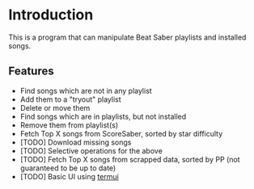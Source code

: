 # Introduction

This is a program that can manipulate Beat Saber playlists and installed songs.

## Features

- Find songs which are not in any playlist
- Add them to a "tryout" playlist
- Delete or move them
- Find songs which are in playlists, but not installed
- Remove them from playlist(s)
- Fetch Top X songs from ScoreSaber, sorted by star difficulty
- [TODO] Download missing songs
- [TODO] Selective operations for the above
- [TODO] Fetch Top X songs from scrapped data, sorted by PP (not guaranteed to be up to date)
- [TODO] Basic UI using [termui](https://github.com/gizak/termui)
